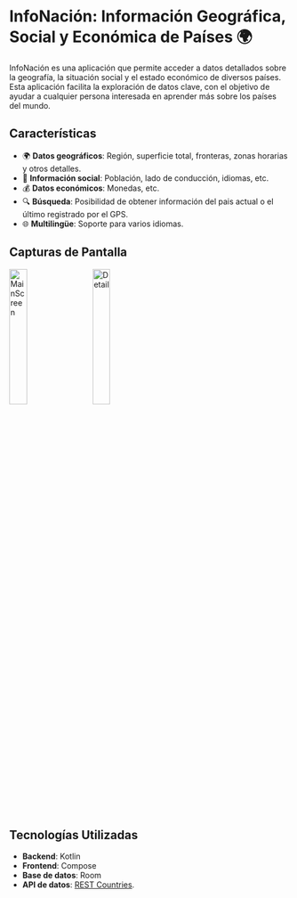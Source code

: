 # InfoNación: Información Geográfica, Social y Económica de Países 🌍

InfoNación es una aplicación que permite acceder a datos detallados sobre la geografía, la situación social y el estado económico de diversos países. Esta aplicación facilita la exploración de datos clave, con el objetivo de ayudar a cualquier persona interesada en aprender más sobre los países del mundo.

## Características

- 🌍 **Datos geográficos**: Región, superficie total, fronteras, zonas horarias y otros detalles.
- 👥 **Información social**: Población, lado de conducción, idiomas, etc.
- 💰 **Datos económicos**: Monedas, etc.
- 🔍 **Búsqueda**: Posibilidad de obtener información del pais actual o el último registrado por el GPS.
- 🌐 **Multilingüe**: Soporte para varios idiomas.

## Capturas de Pantalla

<img src="https://github.com/user-attachments/assets/74233c5c-c632-4e89-b8d2-9593f37df3bc" width="25%" alt="MainScreen">
<img src="https://github.com/user-attachments/assets/825c0080-40f7-4426-8365-d95f59b8a924" width="25%" alt="Detail" hspace="20">

## Tecnologías Utilizadas

- **Backend**: Kotlin
- **Frontend**: Compose
- **Base de datos**: Room
- **API de datos**: [REST Countries](https://restcountries.com/).

